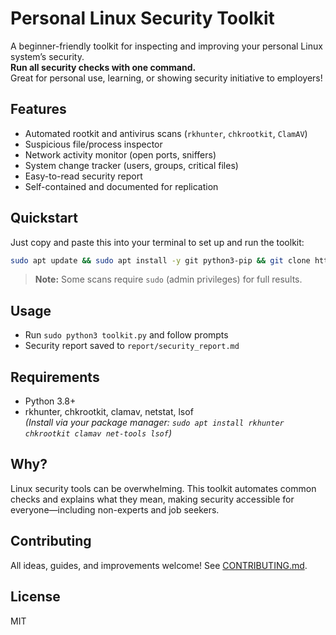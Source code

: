 # Personal Linux Security Toolkit

A beginner-friendly toolkit for inspecting and improving your personal Linux system’s security.  
**Run all security checks with one command.**  
Great for personal use, learning, or showing security initiative to employers!

## Features

- Automated rootkit and antivirus scans (`rkhunter`, `chkrootkit`, `ClamAV`)
- Suspicious file/process inspector
- Network activity monitor (open ports, sniffers)
- System change tracker (users, groups, critical files)
- Easy-to-read security report
- Self-contained and documented for replication

## Quickstart

Just copy and paste this into your terminal to set up and run the toolkit:

```bash
sudo apt update && sudo apt install -y git python3-pip && git clone https://github.com/Giuseppe552/personal-linux-security-toolkit.git && cd personal-linux-security-toolkit && pip install -r requirements.txt && sudo python3 toolkit.py --all
```

> **Note:** Some scans require `sudo` (admin privileges) for full results.

## Usage

- Run `sudo python3 toolkit.py` and follow prompts
- Security report saved to `report/security_report.md`

## Requirements

- Python 3.8+
- rkhunter, chkrootkit, clamav, netstat, lsof  
  *(Install via your package manager: `sudo apt install rkhunter chkrootkit clamav net-tools lsof`)*

## Why?

Linux security tools can be overwhelming. This toolkit automates common checks and explains what they mean, making security accessible for everyone—including non-experts and job seekers.

## Contributing

All ideas, guides, and improvements welcome! See [CONTRIBUTING.md](CONTRIBUTING.md).

## License

MIT
